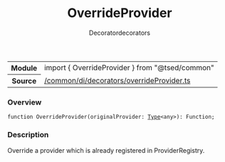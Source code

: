 
<header class="symbol-info-header"><h1 id="overrideprovider">OverrideProvider</h1><label class="symbol-info-type-label decorator">Decorator</label><label class="api-type-label decorators" title="decorators">decorators</label></header>
<!-- summary -->
<section class="symbol-info"><table class="is-full-width"><tbody><tr><th>Module</th><td><div class="lang-typescript"><span class="token keyword">import</span> { OverrideProvider }&nbsp;<span class="token keyword">from</span>&nbsp;<span class="token string">"@tsed/common"</span></div></td></tr><tr><th>Source</th><td><a href="https://github.com/Romakita/ts-express-decorators/blob/v4.17.5/src//common/di/decorators/overrideProvider.ts#L0-L0">/common/di/decorators/overrideProvider.ts</a></td></tr></tbody></table></section>
<!-- overview -->


### Overview


<pre><code class="typescript-lang ">function <span class="token function">OverrideProvider</span><span class="token punctuation">(</span>originalProvider<span class="token punctuation">:</span> <a href="#api/core/type"><span class="token">Type</span></a><<span class="token keyword">any</span>><span class="token punctuation">)</span><span class="token punctuation">:</span> Function<span class="token punctuation">;</span></code></pre>


<!-- Parameters -->

<!-- Description -->


### Description

Override a provider which is already registered in ProviderRegistry.

<!-- Members -->


